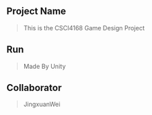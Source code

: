 ## Project Name
> This is the CSCI4168 Game Design Project

## Run
> Made By Unity

## Collaborator
>JingxuanWei

